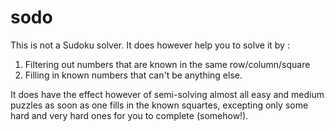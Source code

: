 # sodo
This is not a Sudoku solver.
It does however help you to solve it by :
1. Filtering out numbers that are known in the same row/column/square
2. Filling in known numbers that can't be anything else.

It does have the effect however of semi-solving almost all easy and medium puzzles as soon as one fills in the known 
squartes, excepting only some hard and very hard ones for you to complete (somehow!).

